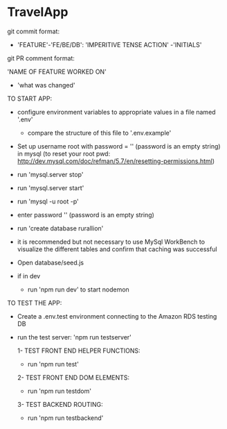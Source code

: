 # TravelApp

git commit format: 

- 'FEATURE'-'FE/BE/DB': 'IMPERITIVE TENSE ACTION' -'INITIALS'

git PR comment format:

'NAME OF FEATURE WORKED ON'
- 'what was changed'

TO START APP:
- configure environment variables to appropriate values in a file named '.env'
  - compare the structure of this file to '.env.example'
- Set up username root with password = '' (password is an empty string) in mysql (to reset your root pwd: http://dev.mysql.com/doc/refman/5.7/en/resetting-permissions.html)
- run 'mysql.server stop'
- run 'mysql.server start'
- run 'mysql -u root -p'
- enter password '' (password is an empty string)
- run 'create database rurallion'
- it is recommended but not necessary  to use MySql WorkBench to visualize the different tables and confirm that caching was successful
- Open database/seed.js

- if in dev
  - run 'npm run dev' to start nodemon


TO TEST THE APP:
- Create a .env.test environment connecting to the Amazon RDS testing DB
- run the test server: 'npm run testserver'

  1- TEST FRONT END HELPER FUNCTIONS:
  - run 'npm run test'

  2- TEST FRONT END DOM ELEMENTS:
  - run 'npm run testdom'

  3- TEST BACKEND ROUTING:
  - run 'npm run testbackend'



